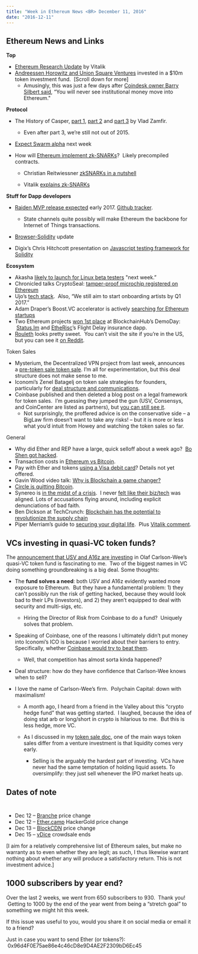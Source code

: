 ```yaml
---
title: "Week in Ethereum News <BR> December 11, 2016"
date: "2016-12-11"
---
```


## Ethereum News and Links  

**Top**

- [Ethereum Research Update](https://t.umblr.com/redirect?z=https%3A%2F%2Fblog.ethereum.org%2F2016%2F12%2F04%2Fethereum-research-update%2F&t=MzNmZjJjMWI5NDk1NDVmMTQ3OTk5ODUzMjY5YzRkMjU1NzIyZDQ3OSw4dFRlRHJNMw%3D%3D&b=t%3AQ8svKXOQOFn4j1wJ-IeWRA&p=https%3A%2F%2Fwww.weekinethereum.com%2Fpost%2F155123296338%2Fdecember-11-2016&m=0) by Vitalik
- [Andreessen Horowitz and Union Square Ventures](https://t.umblr.com/redirect?z=http%3A%2F%2Fwww.forbes.com%2Fsites%2Flaurashin%2F2016%2F12%2F09%2Fandreessen-horowitz-and-union-square-ventures-invest-10-million-in-new-digital-assets-hedge-fund%2F%2315d2841872cd&t=MzM2NWFhMTI0NDIyOWRmNTk3ZDlmOTU2OGNjNzUxNTMyZmNjY2QxZiw4dFRlRHJNMw%3D%3D&b=t%3AQ8svKXOQOFn4j1wJ-IeWRA&p=https%3A%2F%2Fwww.weekinethereum.com%2Fpost%2F155123296338%2Fdecember-11-2016&m=0) invested in a $10m token investment fund.  \[Scroll down for more\]
    - Amusingly, this was just a few days after [Coindesk owner Barry Silbert said](https://t.umblr.com/redirect?z=https%3A%2F%2Fwww.reddit.com%2Fr%2Fethtrader%2Fcomments%2F5gj670%2Fbarry_silbert_thinks_ethereum_is_dead%2F&t=NGJhNGFlYzcwMmU4ODQxNTJjYzNhNzdiZmEyMDIxYzE5OWQ0NTRkYyw4dFRlRHJNMw%3D%3D&b=t%3AQ8svKXOQOFn4j1wJ-IeWRA&p=https%3A%2F%2Fwww.weekinethereum.com%2Fpost%2F155123296338%2Fdecember-11-2016&m=0), “You will never see institutional money move into Ethereum." 

**Protocol**

- The History of Casper, [part 1](https://t.umblr.com/redirect?z=https%3A%2F%2Fblog.ethereum.org%2F2016%2F12%2F06%2Fhistory-casper-chapter-1%2F&t=ZmM5M2U4ZGU3MmMyNTY4MTc1OWU3MjE1Yzc1OGY5Zjc0NGIxZDhkNiw4dFRlRHJNMw%3D%3D&b=t%3AQ8svKXOQOFn4j1wJ-IeWRA&p=https%3A%2F%2Fwww.weekinethereum.com%2Fpost%2F155123296338%2Fdecember-11-2016&m=0), [part 2](https://t.umblr.com/redirect?z=https%3A%2F%2Fblog.ethereum.org%2F2016%2F12%2F07%2Fhistory-casper-chapter-2%2F&t=NzM1MmMwMWRjNzMzNDY5MTVkNjljNTdiZjJhYTBiMjczZmI3ZjlhZiw4dFRlRHJNMw%3D%3D&b=t%3AQ8svKXOQOFn4j1wJ-IeWRA&p=https%3A%2F%2Fwww.weekinethereum.com%2Fpost%2F155123296338%2Fdecember-11-2016&m=0) and [part 3](https://t.umblr.com/redirect?z=https%3A%2F%2Fmedium.com%2F%40Vlad_Zamfir%2Fthe-history-of-casper-chapter-3-70fefb1182fc%23.5931ye2hz&t=ZGNjMWRjZjdjZDZiMjgyMDNhNGU3NzZhZDY4NDg0ZjYxMGVjNWZmOSw4dFRlRHJNMw%3D%3D&b=t%3AQ8svKXOQOFn4j1wJ-IeWRA&p=https%3A%2F%2Fwww.weekinethereum.com%2Fpost%2F155123296338%2Fdecember-11-2016&m=0) by Vlad Zamfir.  
    - Even after part 3, we’re still not out of 2015. 
        
- [Expect Swarm alpha](https://twitter.com/zeligf/status/807715154473390081) next week
- How will [Ethereum implement zk-SNARKs](https://t.umblr.com/redirect?z=https%3A%2F%2Fwww.reddit.com%2Fr%2Fethereum%2Fcomments%2F5gu4qm%2Fgeneric_pairing_support_for_zeroknowledge_proofs%2F&t=NTRlZTIyYjQzZTE4NTA1OTUwNzJhNTVkYzAyNDlkYjgyNDJjZDY1MSw4dFRlRHJNMw%3D%3D&b=t%3AQ8svKXOQOFn4j1wJ-IeWRA&p=https%3A%2F%2Fwww.weekinethereum.com%2Fpost%2F155123296338%2Fdecember-11-2016&m=0)?  Likely precompiled contracts.
    - Christian Reitwiessner [zkSNARKs in a nutshell](https://t.umblr.com/redirect?z=https%3A%2F%2Fblog.ethereum.org%2F2016%2F12%2F05%2Fzksnarks-in-a-nutshell%2F&t=N2ZkYjY5MzhhOTMzYTIxMzgyNDVjOTYyMGVmZDc0Y2U5MmZkNmNhZSw4dFRlRHJNMw%3D%3D&b=t%3AQ8svKXOQOFn4j1wJ-IeWRA&p=https%3A%2F%2Fwww.weekinethereum.com%2Fpost%2F155123296338%2Fdecember-11-2016&m=0)  
        
    - Vitalik [explains zk-SNARKs](https://t.umblr.com/redirect?z=https%3A%2F%2Fmedium.com%2F%40VitalikButerin%2Fquadratic-arithmetic-programs-from-zero-to-hero-f6d558cea649&t=OGE2MTY0ZmMzNjAyNGM5ODQyYzc2YmU1YWYxMjZiOGY3NTZiZjdjYyw4dFRlRHJNMw%3D%3D&b=t%3AQ8svKXOQOFn4j1wJ-IeWRA&p=https%3A%2F%2Fwww.weekinethereum.com%2Fpost%2F155123296338%2Fdecember-11-2016&m=0)  
        

**Stuff for Dapp developers**

- [Raiden MVP release expected](https://t.umblr.com/redirect?z=https%3A%2F%2Fwww.reddit.com%2Fr%2Fethereum%2Fcomments%2F5gj057%2Fwhen_will_raiden_network_be_fully_ready_for%2Fdat3ava%2F%3Fcontext%3D3&t=ZGM4ODljZGYzMzliOWVmY2Q4ZmRkZWU5YjVhODkwMjA3NTI3N2M2Miw4dFRlRHJNMw%3D%3D&b=t%3AQ8svKXOQOFn4j1wJ-IeWRA&p=https%3A%2F%2Fwww.weekinethereum.com%2Fpost%2F155123296338%2Fdecember-11-2016&m=0) early 2017. [Github tracker](https://t.umblr.com/redirect?z=https%3A%2F%2Fgithub.com%2Fraiden-network%2Fraiden%2Fmilestone%2F9&t=YTZmNzIxZjNmZTQ1Y2MzYzc2ZDk4ZmMxNmFiOWJkYjgzODUzNGY2Nyw4dFRlRHJNMw%3D%3D&b=t%3AQ8svKXOQOFn4j1wJ-IeWRA&p=https%3A%2F%2Fwww.weekinethereum.com%2Fpost%2F155123296338%2Fdecember-11-2016&m=0).  
    - State channels quite possibly will make Ethereum the backbone for Internet of Things transactions.  
        
- [Browser-Solidity](https://t.umblr.com/redirect?z=https%3A%2F%2Fwww.reddit.com%2Fr%2Fethereum%2Fcomments%2F5gs5oj%2Fbrowsersolidity_update%2F&t=YWZiZjE4ZGFkMjM4YTRlYWY1MjJhMjI2ZWI2OWQ5ZDExYThiZjk4Myw4dFRlRHJNMw%3D%3D&b=t%3AQ8svKXOQOFn4j1wJ-IeWRA&p=https%3A%2F%2Fwww.weekinethereum.com%2Fpost%2F155123296338%2Fdecember-11-2016&m=0) update
- Digix’s Chris Hitchcott presentation on [Javascript testing framework for Solidity](https://t.umblr.com/redirect?z=https%3A%2F%2Fwww.youtube.com%2Fwatch%3Fv%3DbjV4iMToZDQ&t=ODE2MGRkODU1NTVhNzk1NGI4OGM5ZjFhNDZmMmNjZWIyNDQxZTZlMSw4dFRlRHJNMw%3D%3D&b=t%3AQ8svKXOQOFn4j1wJ-IeWRA&p=https%3A%2F%2Fwww.weekinethereum.com%2Fpost%2F155123296338%2Fdecember-11-2016&m=0)

**Ecosystem**

- Akasha [likely to launch for Linux beta testers](https://t.umblr.com/redirect?z=https%3A%2F%2Fwww.reddit.com%2Fr%2Fethereum%2Fcomments%2F5hb5cj%2Fwhen_is_akasha_launching_prealpha%2Fdazd6lq%2F&t=YTY2YzBmY2MyNTE4Yjk0Yjg1OWZjYmE0ZDUwMWYxZmIwZjA4MTcwNiw4dFRlRHJNMw%3D%3D&b=t%3AQ8svKXOQOFn4j1wJ-IeWRA&p=https%3A%2F%2Fwww.weekinethereum.com%2Fpost%2F155123296338%2Fdecember-11-2016&m=0) "next week.”
- Chronicled talks CryptoSeal: [tamper-proof microchip registered on Ethereum](https://t.umblr.com/redirect?z=https%3A%2F%2Fblog.chronicled.com%2Fhow-and-why-we-invented-the-cryptoseal-6577d8633a2&t=OWM2OTFkZmZmN2UwZGEyNDM2YzBjOWZiNmI0MmRmODZhM2ExYThjNiw4dFRlRHJNMw%3D%3D&b=t%3AQ8svKXOQOFn4j1wJ-IeWRA&p=https%3A%2F%2Fwww.weekinethereum.com%2Fpost%2F155123296338%2Fdecember-11-2016&m=0)
- Ujo’s [tech stack](https://t.umblr.com/redirect?z=https%3A%2F%2Fblog.ujomusic.com%2Fbuilding-ujo-1-from-the-technical-underground-to-the-future-a39e825612ef%23.np69s9pr5&t=Njg3OTVkNmE1ZWFhY2I4MzVhYTBmODE0N2ZiOThkZDUyMzYwMGNiOSw4dFRlRHJNMw%3D%3D&b=t%3AQ8svKXOQOFn4j1wJ-IeWRA&p=https%3A%2F%2Fwww.weekinethereum.com%2Fpost%2F155123296338%2Fdecember-11-2016&m=0).  Also, “We still aim to start onboarding artists by Q1 2017.”
- Adam Draper’s Boost.VC accelerator is actively [searching for Ethereum startups](https://t.umblr.com/redirect?z=https%3A%2F%2Fapp.boost.vc%2Fapply&t=YTYxNzAwMzQ2MzJkNjQ3ODcyYmIwYzFkMTcxMzdjMWZhMDJhNzUyMCw4dFRlRHJNMw%3D%3D&b=t%3AQ8svKXOQOFn4j1wJ-IeWRA&p=https%3A%2F%2Fwww.weekinethereum.com%2Fpost%2F155123296338%2Fdecember-11-2016&m=0)
- Two Ethereum projects [won 1st place](https://t.umblr.com/redirect?z=https%3A%2F%2Fblockchainhub.net%2Fgraz%2Fwinners-blockchain-startup-contest%2F&t=YjhkY2Y3YzI5MjgyNjA4NjNiN2YzMWE5MmVkN2FjMjVmOGNjYmM1Niw4dFRlRHJNMw%3D%3D&b=t%3AQ8svKXOQOFn4j1wJ-IeWRA&p=https%3A%2F%2Fwww.weekinethereum.com%2Fpost%2F155123296338%2Fdecember-11-2016&m=0) at BlockchainHub’s DemoDay:  [Status.Im](https://t.umblr.com/redirect?z=https%3A%2F%2Fstatus.im%2F%3Fmwr%3D1219-2139f7c8&t=MTFiN2M5MTcwODZkZWMyODJiNmFhN2FkOGNjNjdiMTMwNmYxOTc2NSw4dFRlRHJNMw%3D%3D&b=t%3AQ8svKXOQOFn4j1wJ-IeWRA&p=https%3A%2F%2Fwww.weekinethereum.com%2Fpost%2F155123296338%2Fdecember-11-2016&m=0) and [EtheRisc](https://t.umblr.com/redirect?z=https%3A%2F%2Ffdd.etherisc.com%2F&t=MzQ0MmZjMzU0YjZlNjE3MWU3OTZhMzVjNjAzYTIzOGNhZWZhY2JhMSw4dFRlRHJNMw%3D%3D&b=t%3AQ8svKXOQOFn4j1wJ-IeWRA&p=https%3A%2F%2Fwww.weekinethereum.com%2Fpost%2F155123296338%2Fdecember-11-2016&m=0)’s Flight Delay insurance dapp.
- [Rouleth](https://t.umblr.com/redirect?z=http%3A%2F%2Frouleth.com%2F&t=NjljYWQ2MzZkNTI0YTg2N2M4OGM0Nzc2NWZmZmUyOTYxZWRlY2Q2MSw4dFRlRHJNMw%3D%3D&b=t%3AQ8svKXOQOFn4j1wJ-IeWRA&p=https%3A%2F%2Fwww.weekinethereum.com%2Fpost%2F155123296338%2Fdecember-11-2016&m=0) looks pretty sweet.  You can’t visit the site if you’re in the US, but you can see it [on Reddit](https://t.umblr.com/redirect?z=https%3A%2F%2Fwww.reddit.com%2Fr%2Fethereum%2Fcomments%2F5gsmpn%2Fshowcasing_the_power_of_eth_and_dapps_roul%25CE%25BEth_now%2F&t=ZTYwYWE0OWUyNzU0YTNkMWRjZDdjY2NjYmVjMjdhMWQwYTI0Mzg3NCw4dFRlRHJNMw%3D%3D&b=t%3AQ8svKXOQOFn4j1wJ-IeWRA&p=https%3A%2F%2Fwww.weekinethereum.com%2Fpost%2F155123296338%2Fdecember-11-2016&m=0).

Token Sales

- Mysterium, the Decentralized VPN project from last week, announces a [pre-token sale token sale](https://t.umblr.com/redirect?z=https%3A%2F%2Fmedium.com%2Fmysterium-network%2Fmysterium-network-presale-early-access-5x-reward-b292d423f96%23.1vlxgtpfa&t=OWZhNTllZjJkYTdlOWYzYTYxZWY4YTgyMWIxOTUxZjgwMWRkYTNlNiw4dFRlRHJNMw%3D%3D&b=t%3AQ8svKXOQOFn4j1wJ-IeWRA&p=https%3A%2F%2Fwww.weekinethereum.com%2Fpost%2F155123296338%2Fdecember-11-2016&m=0). I’m all for experimentation, but this deal structure does not make sense to me.
- Iconomi’s Zenel Batagelj on token sale strategies for founders, particularly for [deal structure and communications](https://t.umblr.com/redirect?z=https%3A%2F%2Fmedium.com%2Ficonominet%2Fthe-psychology-behind-ico-funding-81787ecd9b42%23.ic2pxkv4f&t=MTZiN2RiOWMzNGIzOGFlODdmYTY4NzcyNTU0ZjBiMTA3NjA4OWJlMiw4dFRlRHJNMw%3D%3D&b=t%3AQ8svKXOQOFn4j1wJ-IeWRA&p=https%3A%2F%2Fwww.weekinethereum.com%2Fpost%2F155123296338%2Fdecember-11-2016&m=0).
- Coinbase published and then deleted a blog post on a legal framework for token sales.  I’m guessing they jumped the gun (USV, Consensys, and CoinCenter are listed as partners), but [you can still see it](https://t.umblr.com/redirect?z=https%3A%2F%2Fwww.reddit.com%2Fr%2Fethereum%2Fcomments%2F5h0cb4%2Fis_a_blockchain_token_a_security_by_coinbase_blog%2Fdb0vcgu%2F&t=MTJjNTNjMjNlOGI5M2FhZTc3OTNlMDcxNzRlOWRjZTI1NWRhMDM2YSw4dFRlRHJNMw%3D%3D&b=t%3AQ8svKXOQOFn4j1wJ-IeWRA&p=https%3A%2F%2Fwww.weekinethereum.com%2Fpost%2F155123296338%2Fdecember-11-2016&m=0).
    - Not surprisingly, the proffered advice is on the conservative side – a BigLaw firm doesn’t want to take any risks! – but it is more or less what you’d intuit from Howey and watching the token sales so far.

General

- Why did Ether and REP have a large, quick selloff about a week ago?  [Bo Shen got hacked](https://twitter.com/tensorjack/status/806105439494516737).
- Transaction costs in [Ethereum vs Bitcoin](https://t.umblr.com/redirect?z=https%3A%2F%2Fwww.reddit.com%2Fr%2Fethereum%2Fcomments%2F5hbt7n%2Fwhat_is_ethereums_situation_with_fees_compared_to%2Fdaz6a6c%2F%3Fcontext%3D3&t=OWMxMzA0ZTQ4MzU5Y2NlYWFiYTYzZTVjMDA1Y2Q4N2Q3ZjlmZGFjMSw4dFRlRHJNMw%3D%3D&b=t%3AQ8svKXOQOFn4j1wJ-IeWRA&p=https%3A%2F%2Fwww.weekinethereum.com%2Fpost%2F155123296338%2Fdecember-11-2016&m=0).
- Pay with Ether and tokens [using a Visa debit card](https://t.umblr.com/redirect?z=http%3A%2F%2Fmonolith.ventures%2Ftokencard.html&t=MTAxODJkYjNhNzU0ZjM2YjY5ODg2N2JlNGU2MjZhNGViMmM0MjA0Yiw4dFRlRHJNMw%3D%3D&b=t%3AQ8svKXOQOFn4j1wJ-IeWRA&p=https%3A%2F%2Fwww.weekinethereum.com%2Fpost%2F155123296338%2Fdecember-11-2016&m=0)? Details not yet offered.
- Gavin Wood video talk: [Why is Blockchain a game changer?](https://t.umblr.com/redirect?z=https%3A%2F%2Fyoutu.be%2FygZWhQXZtl4&t=NzEwMjU0YjdkY2I3NjUyOTNmOTEwOTQwMWUwOGIwODVkY2ZhZGFmNyw4dFRlRHJNMw%3D%3D&b=t%3AQ8svKXOQOFn4j1wJ-IeWRA&p=https%3A%2F%2Fwww.weekinethereum.com%2Fpost%2F155123296338%2Fdecember-11-2016&m=0)
- [Circle is quitting Bitcoin](https://t.umblr.com/redirect?z=http%3A%2F%2Ffortune.com%2F2016%2F12%2F07%2Fcircle-blockchain%2F&t=NDk2NWRiOGQwNjc2OTI1YzZjMmFlYjk0NTgxNzNkZDM1M2JlZTY2Yyw4dFRlRHJNMw%3D%3D&b=t%3AQ8svKXOQOFn4j1wJ-IeWRA&p=https%3A%2F%2Fwww.weekinethereum.com%2Fpost%2F155123296338%2Fdecember-11-2016&m=0).
- Synereo is [in the midst of a crisis](https://t.umblr.com/redirect?z=https%3A%2F%2Fwww.youtube.com%2Fwatch%3Fv%3Dpg2wOM_RvLc&t=OTM0NjI5NWU5YzllNjg4MTBiOTI0MzAxZDNjN2NiMWRmYTQ5OTQ0NCw4dFRlRHJNMw%3D%3D&b=t%3AQ8svKXOQOFn4j1wJ-IeWRA&p=https%3A%2F%2Fwww.weekinethereum.com%2Fpost%2F155123296338%2Fdecember-11-2016&m=0).  I never [felt like their biz/tech](https://t.umblr.com/redirect?z=http%3A%2F%2Fwww.evanvanness.com%2Fpost%2F150900601406%2Fwhats-happening-in-ethereum&t=OTIzYTkzZDdhMjI3NTgzMWEzNmI0MmMxOTI4ZTg0MjA4MjRjZjE1OSw4dFRlRHJNMw%3D%3D&b=t%3AQ8svKXOQOFn4j1wJ-IeWRA&p=https%3A%2F%2Fwww.weekinethereum.com%2Fpost%2F155123296338%2Fdecember-11-2016&m=0) was aligned. Lots of accusations flying around, including explicit denunciations of bad faith.
- Ben Dickson at TechCrunch: [Blockchain has the potential to revolutionize the supply chain](https://t.umblr.com/redirect?z=https%3A%2F%2Ftechcrunch.com%2F2016%2F11%2F24%2Fblockchain-has-the-potential-to-revolutionize-the-supply-chain%2F&t=MzQ5YzkyZDRjODIzYmRjMThiMGYxYzM0OTZhZDFjMDk5MTIyYTc4ZSw4dFRlRHJNMw%3D%3D&b=t%3AQ8svKXOQOFn4j1wJ-IeWRA&p=https%3A%2F%2Fwww.weekinethereum.com%2Fpost%2F155123296338%2Fdecember-11-2016&m=0)
- Piper Merriam’s guide to [securing your digital life](https://t.umblr.com/redirect?z=https%3A%2F%2Fmedium.com%2F%40pipermerriam%2Fmy-guide-to-solid-digital-security-fb76cb19c536%23.uxi24rtps&t=ZGFhZDU4Y2NmMmM0YjQ5ODMyYzk0MTczN2Q4NDRmNGZhZDdhNTMyNSw4dFRlRHJNMw%3D%3D&b=t%3AQ8svKXOQOFn4j1wJ-IeWRA&p=https%3A%2F%2Fwww.weekinethereum.com%2Fpost%2F155123296338%2Fdecember-11-2016&m=0).  Plus [Vitalik comment](https://t.umblr.com/redirect?z=https%3A%2F%2Fwww.reddit.com%2Fr%2Fethereum%2Fcomments%2F5h15na%2Fpipers_guide_to_securing_your_digital_life%2Fdaxfl0v%2F%3Fcontext%3D3&t=ZDM3ZGE5NzczYjk3ZjRkODhkZDZkMmFkMGYxMzkyYTMwZGI1MTA1ZSw4dFRlRHJNMw%3D%3D&b=t%3AQ8svKXOQOFn4j1wJ-IeWRA&p=https%3A%2F%2Fwww.weekinethereum.com%2Fpost%2F155123296338%2Fdecember-11-2016&m=0).

## VCs investing in quasi-VC token funds?    

The [announcement that USV and A16z are investing](https://t.umblr.com/redirect?z=http%3A%2F%2Fwww.forbes.com%2Fsites%2Flaurashin%2F2016%2F12%2F09%2Fandreessen-horowitz-and-union-square-ventures-invest-10-million-in-new-digital-assets-hedge-fund&t=MTIxY2RhOGI1Y2RkNGUzMmRiZWRmYTAwYWE1NWNlZjdkM2NiNTUwNiw4dFRlRHJNMw%3D%3D&b=t%3AQ8svKXOQOFn4j1wJ-IeWRA&p=https%3A%2F%2Fwww.weekinethereum.com%2Fpost%2F155123296338%2Fdecember-11-2016&m=0) in Olaf Carlson-Wee’s quasi-VC token fund is fascinating to me.  Two of the biggest names in VC doing something groundbreaking is a big deal. Some thoughts:

- The **fund solves a need**: both USV and A16z evidently wanted more exposure to Ethereum.  But they have a fundamental problem: 1) they can’t possibly run the risk of getting hacked, because they would look bad to their LPs (investors), and 2) they aren’t equipped to deal with security and multi-sigs, etc.  
    - Hiring the Director of Risk from Coinbase to do a fund?  Uniquely solves that problem.  
        
- Speaking of Coinbase, one of the reasons I ultimately didn’t put money into Iconomi’s ICO is because I worried about their barriers to entry. Specifically, whether [Coinbase would try to beat them](https://t.umblr.com/redirect?z=http%3A%2F%2Fwww.evanvanness.com%2Fpost%2F150900730446%2Fwhats-happening-in-ethereum-issue-3&t=OTA3MTczZDg2NDkxZDRjNGJkY2ZmOTUyNWQzMDZhYWE4YjJmOTc2OCw4dFRlRHJNMw%3D%3D&b=t%3AQ8svKXOQOFn4j1wJ-IeWRA&p=https%3A%2F%2Fwww.weekinethereum.com%2Fpost%2F155123296338%2Fdecember-11-2016&m=0).
    - Well, that competition has almost sorta kinda happened?  
        
- Deal structure: how do they have confidence that Carlson-Wee knows when to sell?
- I love the name of Carlson-Wee’s firm.  Polychain Capital: down with maximalism!
    - A month ago, I heard from a friend in the Valley about this “crypto hedge fund” that was getting started.  I laughed, because the idea of doing stat arb or long/short in crypto is hilarious to me.  But this is less hedge, more VC.  
        
    - As I discussed in my [token sale doc](https://t.umblr.com/redirect?z=http%3A%2F%2Fwww.evanvanness.com%2Fpost%2F150900601406%2Fwhats-happening-in-ethereum&t=OTIzYTkzZDdhMjI3NTgzMWEzNmI0MmMxOTI4ZTg0MjA4MjRjZjE1OSw4dFRlRHJNMw%3D%3D&b=t%3AQ8svKXOQOFn4j1wJ-IeWRA&p=https%3A%2F%2Fwww.weekinethereum.com%2Fpost%2F155123296338%2Fdecember-11-2016&m=0), one of the main ways token sales differ from a venture investment is that liquidity comes very early.    
        - Selling is the arguably the hardest part of investing.  VCs have never had the same temptation of holding liquid assets. To oversimplify: they just sell whenever the IPO market heats up.  
            

## Dates of note                                                                                                  

- Dec 12 – [Branche](https://t.umblr.com/redirect?z=http%3A%2F%2Fwww.branche.io&t=OWFlNWI5YjA4NzE1OGM3YTM1OTM5NGU2YjAxNmNlM2QwM2VkZDMxZSw4dFRlRHJNMw%3D%3D&b=t%3AQ8svKXOQOFn4j1wJ-IeWRA&p=https%3A%2F%2Fwww.weekinethereum.com%2Fpost%2F155123296338%2Fdecember-11-2016&m=0) price change
- Dec 12 – [Ether.camp](https://t.umblr.com/redirect?z=https%3A%2F%2Fhack.ether.camp%2Fsale&t=Y2NkOTc0OTQ1Mzc4MWRjMWM0MGZkY2VjZjIyYmQ4NWI1YTc3Y2M4NSw4dFRlRHJNMw%3D%3D&b=t%3AQ8svKXOQOFn4j1wJ-IeWRA&p=https%3A%2F%2Fwww.weekinethereum.com%2Fpost%2F155123296338%2Fdecember-11-2016&m=0) HackerGold price change
- Dec 13 – [BlockCDN](https://t.umblr.com/redirect?z=http%3A%2F%2Fwww.blockcdn.org&t=MDFmMDQ2ZjBhMTZmZjE4YzY1NDcyMmFiNzUyN2EyYzQxYzk5MGZjNSw4dFRlRHJNMw%3D%3D&b=t%3AQ8svKXOQOFn4j1wJ-IeWRA&p=https%3A%2F%2Fwww.weekinethereum.com%2Fpost%2F155123296338%2Fdecember-11-2016&m=0) price change
- Dec 15 – [vDice](https://t.umblr.com/redirect?z=https%3A%2F%2Fwww.vdice.io%2F&t=MGEzNjIxZTUzOWJkYWQzZDFjNmI3NGE4MGViNjFjZmVkMTg2NDQ0Yiw4dFRlRHJNMw%3D%3D&b=t%3AQ8svKXOQOFn4j1wJ-IeWRA&p=https%3A%2F%2Fwww.weekinethereum.com%2Fpost%2F155123296338%2Fdecember-11-2016&m=0) crowdsale ends

\[I aim for a relatively comprehensive list of Ethereum sales, but make no warranty as to even whether they are legit; as such, I thus likewise warrant nothing about whether any will produce a satisfactory return. This is not investment advice.\]                   

## 1000 subscribers by year end?

Over the last 2 weeks, we went from 650 subscribers to 930.  Thank you!  Getting to 1000 by the end of the year went from being a “stretch goal” to something we might hit this week.

If this issue was useful to you, would you share it on social media or email it to a friend?

Just in case you want to send Ether (or tokens?):  0x96d4F0E75ae86e4c46cD8e9D4AE2F2309bD6Ec45
